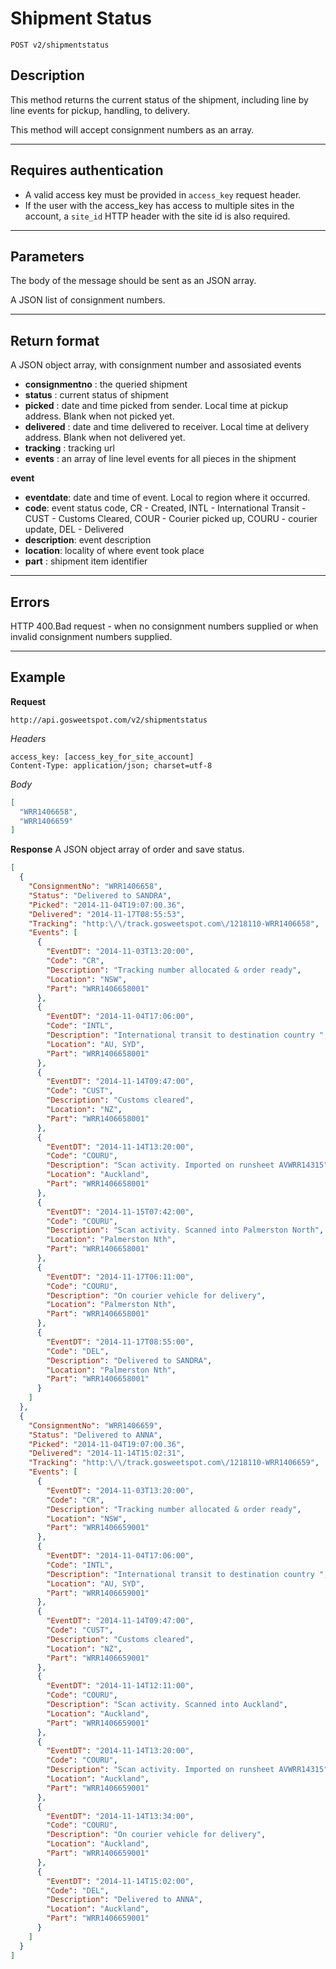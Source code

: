 # Shipment Status

    POST v2/shipmentstatus

## Description
This method returns the current status of the shipment, including line by line events for pickup, handling, to delivery.

This method will accept consignment numbers as an array.

***

## Requires authentication
* A valid access key must be provided in `access_key` request header.
* If the user with the access_key has access to multiple sites in the account, a `site_id` HTTP header with the site id is also required.

***

## Parameters

The body of the message should be sent as an JSON array.

A JSON list of consignment numbers.

***

## Return format
A JSON object array, with consignment number and assosiated events
- **consignmentno** : the queried shipment
- **status** : current status of shipment
- **picked** : date and time picked from sender. Local time at pickup address. Blank when not picked yet.
- **delivered** : date and time delivered to receiver. Local time at delivery address. Blank when not delivered yet.
- **tracking** : tracking url
- **events** : an array of line level events for all pieces in the shipment

**event**
- **eventdate**: date and time of event. Local to region where it occurred.
- **code**: event status code, CR - Created, INTL - International Transit - CUST - Customs Cleared, COUR - Courier picked up, COURU - courier update, DEL - Delivered
- **description**: event description
- **location**: locality of where event took place
- **part** : shipment item identifier
***

## Errors
HTTP 400.Bad request - when no consignment numbers supplied or when invalid consignment numbers supplied.

***

## Example
**Request**

    http://api.gosweetspot.com/v2/shipmentstatus

*Headers*

    access_key: [access_key_for_site_account]
    Content-Type: application/json; charset=utf-8


*Body*
``` json
[
  "WRR1406658",
  "WRR1406659"
]
```


**Response**
A JSON object array of order and save status.

``` json
[
  {
    "ConsignmentNo": "WRR1406658",
    "Status": "Delivered to SANDRA",
    "Picked": "2014-11-04T19:07:00.36",
    "Delivered": "2014-11-17T08:55:53",
    "Tracking": "http:\/\/track.gosweetspot.com\/1218110-WRR1406658",
    "Events": [
      {
        "EventDT": "2014-11-03T13:20:00",
        "Code": "CR",
        "Description": "Tracking number allocated & order ready",
        "Location": "NSW",
        "Part": "WRR1406658001"
      },
      {
        "EventDT": "2014-11-04T17:06:00",
        "Code": "INTL",
        "Description": "International transit to destination country ",
        "Location": "AU, SYD",
        "Part": "WRR1406658001"
      },
      {
        "EventDT": "2014-11-14T09:47:00",
        "Code": "CUST",
        "Description": "Customs cleared",
        "Location": "NZ",
        "Part": "WRR1406658001"
      },
      {
        "EventDT": "2014-11-14T13:20:00",
        "Code": "COURU",
        "Description": "Scan activity. Imported on runsheet AVWRR14315",
        "Location": "Auckland",
        "Part": "WRR1406658001"
      },
      {
        "EventDT": "2014-11-15T07:42:00",
        "Code": "COURU",
        "Description": "Scan activity. Scanned into Palmerston North",
        "Location": "Palmerston Nth",
        "Part": "WRR1406658001"
      },
      {
        "EventDT": "2014-11-17T06:11:00",
        "Code": "COURU",
        "Description": "On courier vehicle for delivery",
        "Location": "Palmerston Nth",
        "Part": "WRR1406658001"
      },
      {
        "EventDT": "2014-11-17T08:55:00",
        "Code": "DEL",
        "Description": "Delivered to SANDRA",
        "Location": "Palmerston Nth",
        "Part": "WRR1406658001"
      }
    ]
  },
  {
    "ConsignmentNo": "WRR1406659",
    "Status": "Delivered to ANNA",
    "Picked": "2014-11-04T19:07:00.36",
    "Delivered": "2014-11-14T15:02:31",
    "Tracking": "http:\/\/track.gosweetspot.com\/1218110-WRR1406659",
    "Events": [
      {
        "EventDT": "2014-11-03T13:20:00",
        "Code": "CR",
        "Description": "Tracking number allocated & order ready",
        "Location": "NSW",
        "Part": "WRR1406659001"
      },
      {
        "EventDT": "2014-11-04T17:06:00",
        "Code": "INTL",
        "Description": "International transit to destination country ",
        "Location": "AU, SYD",
        "Part": "WRR1406659001"
      },
      {
        "EventDT": "2014-11-14T09:47:00",
        "Code": "CUST",
        "Description": "Customs cleared",
        "Location": "NZ",
        "Part": "WRR1406659001"
      },
      {
        "EventDT": "2014-11-14T12:11:00",
        "Code": "COURU",
        "Description": "Scan activity. Scanned into Auckland",
        "Location": "Auckland",
        "Part": "WRR1406659001"
      },
      {
        "EventDT": "2014-11-14T13:20:00",
        "Code": "COURU",
        "Description": "Scan activity. Imported on runsheet AVWRR14315",
        "Location": "Auckland",
        "Part": "WRR1406659001"
      },
      {
        "EventDT": "2014-11-14T13:34:00",
        "Code": "COURU",
        "Description": "On courier vehicle for delivery",
        "Location": "Auckland",
        "Part": "WRR1406659001"
      },
      {
        "EventDT": "2014-11-14T15:02:00",
        "Code": "DEL",
        "Description": "Delivered to ANNA",
        "Location": "Auckland",
        "Part": "WRR1406659001"
      }
    ]
  }
]

```

